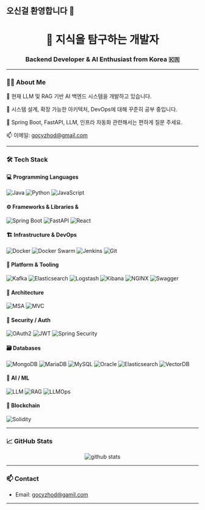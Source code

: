 ## 오신걸 환영합니다 👋

<!--
**hihellocoding/hihellocoding** is a ✨ _special_ ✨ repository because its `README.md` (this file) appears on your GitHub profile.

Here are some ideas to get you started:

- 🔭 I’m currently working on ...
- 🌱 I’m currently learning ...
- 👯 I’m looking to collaborate on ...
- 🤔 I’m looking for help with ...
- 💬 Ask me about ...
- 📫 How to reach me: ...
- 😄 Pronouns: ...
- ⚡ Fun fact: ...
-->
<h1 align="center">👋 지식을 탐구하는 개발자</h1>
<h3 align="center">Backend Developer & AI Enthusiast from Korea 🇰🇷</h3>

---

### 🧑‍💻 About Me
🔭 현재 LLM 및 RAG 기반 AI 백엔드 시스템을 개발하고 있습니다.

🌱 시스템 설계, 확장 가능한 아키텍처, DevOps에 대해 꾸준히 공부 중입니다.

💬 Spring Boot, FastAPI, LLM, 인프라 자동화 관련해서는 편하게 질문 주세요.

📫 이메일: gocyzhod@gmail.com



---

### 🛠 Tech Stack

#### 💻 Programming Languages
![Java](https://img.shields.io/badge/Java-007396?style=flat-square&logo=OpenJDK&logoColor=white)
![Python](https://img.shields.io/badge/Python-3776AB?style=flat-square&logo=python&logoColor=white)
![JavaScript](https://img.shields.io/badge/JavaScript-F7DF1E?style=flat-square&logo=javascript&logoColor=black)

#### ⚙️ Frameworks & Libraries & 
![Spring Boot](https://img.shields.io/badge/Spring_Boot-6DB33F?style=flat-square&logo=spring-boot&logoColor=white)
![FastAPI](https://img.shields.io/badge/FastAPI-009688?style=flat-square&logo=fastapi&logoColor=white)
![React](https://img.shields.io/badge/React-61DAFB?style=flat-square&logo=react&logoColor=black)

#### 🏗 Infrastructure & DevOps
![Docker](https://img.shields.io/badge/Docker-2496ED?style=flat-square&logo=docker&logoColor=white)
![Docker Swarm](https://img.shields.io/badge/Docker_Swarm-2496ED?style=flat-square&logo=docker&logoColor=white)
![Jenkins](https://img.shields.io/badge/Jenkins-D24939?style=flat-square&logo=jenkins&logoColor=white)
![Git](https://img.shields.io/badge/Git-F05032?style=flat-square&logo=git&logoColor=white)

#### 🧩 Platform & Tooling
![Kafka](https://img.shields.io/badge/Apache_Kafka-231F20?style=flat-square&logo=apache-kafka&logoColor=white)
![Elasticsearch](https://img.shields.io/badge/Elasticsearch-005571?style=flat-square&logo=elasticsearch&logoColor=white)
![Logstash](https://img.shields.io/badge/Logstash-000000?style=flat-square&logo=logstash&logoColor=white)
![Kibana](https://img.shields.io/badge/Kibana-E8478B?style=flat-square&logo=kibana&logoColor=white)
![NGINX](https://img.shields.io/badge/NGINX-009639?style=flat-square&logo=nginx&logoColor=white)
![Swagger](https://img.shields.io/badge/Swagger-85EA2D?style=flat-square&logo=swagger&logoColor=black)

#### 🧭 Architecture
![MSA](https://img.shields.io/badge/Microservices-007ACC?style=flat-square)
![MVC](https://img.shields.io/badge/MSC_Architecture-6DB33F?style=flat-square)

#### 🔐 Security / Auth
![OAuth2](https://img.shields.io/badge/OAuth2-4285F4?style=flat-square)
![JWT](https://img.shields.io/badge/JWT-000000?style=flat-square)
![Spring Security](https://img.shields.io/badge/Spring_Security-6DB33F?style=flat-square)

#### 🗃 Databases
![MongoDB](https://img.shields.io/badge/MongoDB-47A248?style=flat-square&logo=mongodb&logoColor=white)
![MariaDB](https://img.shields.io/badge/MariaDB-003545?style=flat-square&logo=mariadb&logoColor=white)
![MySQL](https://img.shields.io/badge/MySQL-4479A1?style=flat-square&logo=mysql&logoColor=white)
![Oracle](https://img.shields.io/badge/Oracle-F80000?style=flat-square&logo=oracle&logoColor=white)
![Elasticsearch](https://img.shields.io/badge/Elasticsearch-005571?style=flat-square&logo=elasticsearch&logoColor=white)
![VectorDB](https://img.shields.io/badge/VectorDB-4B0082?style=flat-square) <!-- 색상은 조정 가능 -->

#### 🤖 AI / ML
![LLM](https://img.shields.io/badge/LLM-FE5E00?style=flat-square)
![RAG](https://img.shields.io/badge/RAG-1E90FF?style=flat-square)
![LLMOps](https://img.shields.io/badge/LLMOps-00BFFF?style=flat-square)

#### 🧱 Blockchain
![Solidity](https://img.shields.io/badge/Solidity-363636?style=flat-square&logo=solidity&logoColor=white)

---

### 📈 GitHub Stats
<p align="center">
  <img src="https://github-readme-stats.vercel.app/api?username=gyutaepark&show_icons=true&theme=radical" alt="github stats" />
</p>

---

### 📫 Contact
- Email: gocyzhod@gamil.com  

---
